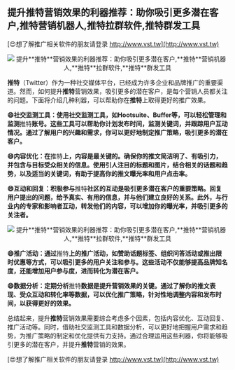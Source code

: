 ## **提升**推特**营销效果的利器推荐：助你吸引更多潜在客户,**推特**营销机器人,**推特**拉群软件,**推特**群发工具**

[😍想了解推广相关软件的朋友请登录 http://www.vst.tw](http://www.vst.tw)

 <center><img src="https://vst.tw/MP4/tuiguang/png/2.png" alt="提升**推特**营销效果的利器推荐：助你吸引更多潜在客户,**推特**营销机器人,**推特**拉群软件,**推特**群发工具"></center>

**推特**（Twitter）作为一种社交媒体平台，已经成为许多企业和品牌推广的重要渠道。然而，如何提升**推特**营销效果，吸引更多的潜在客户，是每个营销人员都关注的问题。下面将介绍几种利器，可以帮助你在**推特**上取得更好的推广效果。

**😄社交监测工具：使用社交监测工具，如Hootsuite、Buffer等，可以轻松管理和监测**推特**账号。这些工具可以帮助你计划发布时间，监测关键词，并跟踪用户互动情况。通过了解用户的兴趣和需求，你可以更好地制定推广策略，吸引更多的潜在客户。**

**😄内容优化：在**推特**上，内容是最关键的。确保你的推文简洁明了、有吸引力，并包含与目标受众相关的信息。使用引人注目的标题和图片，结合相关的话题和趋势，以及适当的关键词，有助于提高你的推文曝光率和用户点击率。**

**😄互动和回复：积极参与**推特**社区的互动是吸引更多潜在客户的重要策略。回复用户提出的问题，给予真实、有用的信息，并与他们建立良好的关系。此外，与行业内的专家和影响者互动，转发他们的内容，可以增加你的曝光率，并吸引更多的关注者。**

 <center><img src="https://vst.tw/MP4/tuiguang/png/7.png" alt="提升**推特**营销效果的利器推荐：助你吸引更多潜在客户,**推特**营销机器人,**推特**拉群软件,**推特**群发工具"></center>

**😄推广活动：通过**推特**上的推广活动，如赞助话题标签、组织问答活动或推出限时优惠等方式，可以吸引更多的用户关注和参与。这些活动不仅能够提高品牌知名度，还能增加用户参与度，进而转化为潜在客户。**

**😄数据分析：定期分析**推特**数据是提升营销效果的关键。通过了解你的推文表现、受众互动和转化率等数据，可以优化推广策略，针对性地调整内容和发布时间，以获得更好的效果。**

总结起来，提升**推特**营销效果需要综合考虑多个因素，包括内容优化、互动回复、推广活动等。同时，借助社交监测工具和数据分析，可以更好地把握用户需求和趋势，为推广策略的制定和优化提供有力支持。通过合理运用这些利器，你将能够吸引更多的潜在客户，并提升**推特**营销的效果。

[😍想了解推广相关软件的朋友请登录 http://www.vst.tw](http://www.vst.tw)




